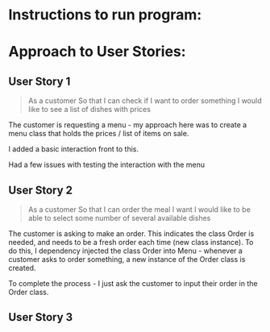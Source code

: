 # Instructions to run program:




# Approach to User Stories:
## User Story 1

> As a customer
> So that I can check if I want to order something
> I would like to see a list of dishes with prices

The customer is requesting a menu - my approach here was to create a menu class that holds the prices / list of items on sale.

I added a basic interaction front to this.

Had a few issues with testing the interaction with the menu

## User Story 2

> As a customer
> So that I can order the meal I want
> I would like to be able to select some
> number of several available dishes

The customer is asking to make an order. This indicates the class Order is needed, and needs to be a fresh order each time (new class instance). To do this, I dependency injected the class Order into Menu - whenever a customer asks to order something, a new instance of the Order class is created.

To complete the process - I just ask the customer to input their order in the Order class.

## User Story 3
